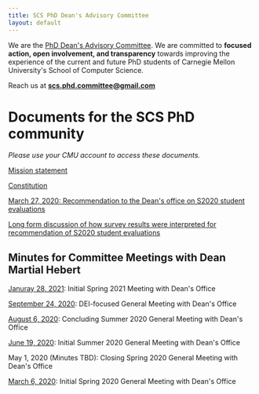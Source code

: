```yaml
---
title: SCS PhD Dean's Advisory Committee
layout: default
---
```


We are the [PhD Dean's Advisory Committee](https://scsdean.cs.cmu.edu/advisory-committees/index.html). We are committed to **focused action, open involvement, and transparency** towards improving the experience of the current and future PhD students of Carnegie Mellon University's School of Computer Science.

Reach us at **scs.phd.committee@gmail.com**


# Documents for the SCS PhD community

*Please use your CMU account to access these documents.*

[Mission statement](https://docs.google.com/document/d/1Qj4Qlu79TpUtTImYFufYOPegloKJJsaPOEMbzo4NkmA/edit?usp=sharing)

[Constitution](SCS_PhD_Advisory_Committee_Constitution.pdf)

[March 27, 2020: Recommendation to the Dean's office on S2020 student evaluations](https://docs.google.com/document/d/1CfT4g4fvFHR1Uh7WdZ97Yxi84kq0UGNvi-1FX0HtCKE/edit?usp=sharing)

[Long form discussion of how survey results were interpreted for recommendation of S2020 student evaluations](https://docs.google.com/document/d/1RlrViYR7zhy47QOj-HupAdgUV1ye7c1vxBR62lYMwNM/edit?usp=sharing)

## Minutes for Committee Meetings with Dean Martial Hebert

[Januray 28, 2021](https://docs.google.com/document/d/1CkTdepxMAkXZ7Y1pesva1hEfCwLxxGtjL85njLKzUb8/edit?usp=sharing): Initial Spring 2021 Meeting with Dean's Office

[September 24, 2020](https://docs.google.com/document/d/1JIzd4VBKPAM9uKYi2g5tqGZOZhf_nfK3wFoRIwYmTv8/edit?usp=sharing): DEI-focused General Meeting with Dean's Office

[August 6, 2020](https://docs.google.com/document/d/1naPCdIS5x1zIAZSAAa4MkHFdL_YwjXLdFYp_s_NKIsA/edit?usp=sharing): Concluding Summer 2020 General Meeting with Dean's Office

[June 19, 2020](https://docs.google.com/document/d/1kf64oMjVjfAwRqfJyNEbiKvZG6p1uXMjNcdTGx_fWoI/edit?usp=sharing): Initial Summer 2020 General Meeting with Dean's Office

May 1, 2020 (Minutes TBD): Closing Spring 2020 General Meeting with Dean's Office

[March 6, 2020](https://docs.google.com/document/d/1juPCMiZg1hSDviHHYYPVg2fJ9--N6qY-Ii0uup6KwxM/edit?usp=sharing): Initial Spring 2020 General Meeting with Dean's Office
